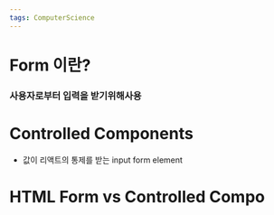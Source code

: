 ```yaml
---
tags: ComputerScience
---
```

# Form 이란?
### 사용자로부터 입력을 받기위해사용


# Controlled Components

- 값이 리액트의 통제를 받는 input form element


# HTML Form vs Controlled Compo